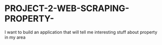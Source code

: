 # PROJECT-2-WEB-SCRAPING-PROPERTY-
I want to build an application that will tell me interesting stuff about property in my area 

